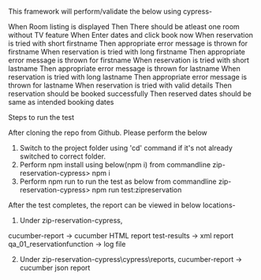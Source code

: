 This framework will perform/validate the below using cypress-

When Room listing is displayed
Then There should be atleast one room without TV feature
When Enter dates and click book now
When reservation is tried with short firstname
Then appropriate error message is thrown for firstname
When reservation is tried with long firstname
Then appropriate error message is thrown for firstname
When reservation is tried with short lastname
Then appropriate error message is thrown for lastname
When reservation is tried with long lastname
Then appropriate error message is thrown for lastname
When reservation is tried with valid details
Then reservation should be booked successfully
Then reserved dates should be same as intended booking dates

Steps to run the test

After cloning the repo from Github. Please perform the below

1. Switch to the project folder using 'cd' command if it's not already switched to correct folder.
2. Perform npm install using below(npm i) from commandline
	zip-reservation-cypress> npm i
3. Perform npm run to run the test as below from commandline
	zip-reservation-cypress> npm run test:zipreservation
	
After the test completes, the report can be viewed in below locations-
1. Under zip-reservation-cypress,

cucumber-report -> cucumber HTML report
test-results -> xml report
qa_01_reservationfunction -> log file

2. Under zip-reservation-cypress\cypress\reports,
cucumber-report -> cucumber json report
